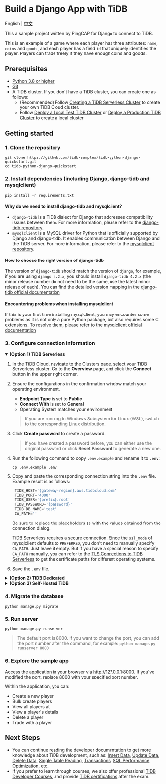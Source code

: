 # Build a Django App with TiDB

English | [中文](/README-zh.md)

This a sample project written by PingCAP for Django to connect to TiDB.

This is an example of a game where each player has three attributes: `name`, `coins` and `goods`, and each player has a field `id` that uniquely identifies the player. Players can trade freely if they have enough coins and goods.

## Prerequisites

- [Python 3.8 or higher](https://www.python.org/downloads/)
- [Git](https://git-scm.com/downloads)
- A TiDB cluster. If you don't have a TiDB cluster, you can create one as follows:
  - (Recommended) Follow [Creating a TiDB Serverless Cluster](https://docs.pingcap.com/tidbcloud/dev-guide-build-cluster-in-cloud) to create your own TiDB Cloud cluster.
  - Follow [Deploy a Local Test TiDB Cluster](https://docs.pingcap.com/tidb/stable/quick-start-with-tidb#deploy-a-local-test-cluster) or [Deploy a Production TiDB Cluster](https://docs.pingcap.com/tidb/stable/production-deployment-using-tiup) to create a local cluster

## Getting started

### 1. Clone the repository

```shell
git clone https://github.com/tidb-samples/tidb-python-django-quickstart.git
cd tidb-python-django-quickstart
```

### 2. Install dependencies (including Django, django-tidb and mysqlclient)

```shell
pip install -r requirements.txt
```

#### Why do we need to install django-tidb and mysqlclient?

- `django-tidb` is a TiDB dialect for Django that addresses compatibility issues between them. For more information, please refer to the [django-tidb repository](https://github.com/pingcap/django-tidb).
- `mysqlclient` is a MySQL driver for Python that is officially supported by Django and django-tidb. It enables communication between Django and the TiDB server. For more information, please refer to the [mysqlclient repository](https://github.com/PyMySQL/mysqlclient).

#### How to choose the right version of django-tidb

The version of `django-tidb` should match the version of `django`, for example, if you are using `django 4.2.x`, you should install `django-tidb 4.2.x` (the minor release number do not need to be the same, use the latest minor release of each). You can find the detailed version mapping in the [django-tidb official documentation](https://github.com/pingcap/django-tidb#installing-django-tidb)

#### Encountering problems when installing mysqlclient

If this is your first time installing mysqlclient, you may encounter some problems as it is not only a pure Python package, but also requires some C extensions. To resolve them, please refer to the [mysqlclient official documentation](https://github.com/PyMySQL/mysqlclient#install)

### 3. Configure connection information

<details open>
<summary><b>(Option 1) TiDB Serverless</b></summary>

1. In the TiDB Cloud, navigate to the [Clusters](https://tidbcloud.com/console/clusters) page, select your TiDB Serverless cluster. Go to the **Overview** page, and click the **Connect** button in the upper right corner.
2. Ensure the configurations in the confirmation window match your operating environment.
    - **Endpoint Type** is set to **Public**
    - **Connect With** is set to **General**
    - Operating System matches your environment
    > If you are running in Windows Subsystem for Linux (WSL), switch to the corresponding Linux distribution.
3. Click **Create password** to create a password.
    > If you have created a password before, you can either use the original password or click **Reset Password** to generate a new one.
4. Run the following command to copy `.env.example` and rename it to `.env`:

    ```shell
    cp .env.example .env
    ```

5. Copy and paste the corresponding connection string into the `.env` file. Example result is as follows:

   ```python
    TIDB_HOST='{gateway-region}.aws.tidbcloud.com'
    TIDB_PORT='4000'
    TIDB_USER='{prefix}.root'
    TIDB_PASSWORD='{password}'
    TIDB_DB_NAME='test'
    CA_PATH=''
    ```

    Be sure to replace the placeholders `{}` with the values obtained from the connection dialog.

    TiDB Serverless requires a secure connection. Since the `ssl_mode` of mysqlclient defaults to `PREFERRED`, you don't need to manually specify `CA_PATH`. Just leave it empty. But if you have a special reason to specify `CA_PATH` manually, you can refer to the [TLS Connections to TiDB Serverless](https://docs.pingcap.com/tidbcloud/secure-connections-to-serverless-clusters) to get the certificate paths for different operating systems.

6. Save the `.env` file.

</details>

<details>

<summary><b>(Option 2) TiDB Dedicated</b></summary>

1. In the TiDB Cloud, select your TiDB Dedicated cluster. Go to the **Overview** page, and click the **Connect** button in the upper right corner. Click **Allow Access from Anywhere** and then click **Download TiDB cluster CA** to download the certificate.
    > For more configuration details, refer to [TiDB Dedicated Standard Connection](https://docs.pingcap.com/tidbcloud/connect-via-standard-connection).
2. Run the following command to copy `.env.example` and rename it to `.env`:

    ```shell
    cp .env.example .env
    ```

3. Copy and paste the corresponding connection string into the `.env` file. Example result is as follows:

   ```python
    TIDB_HOST='{host}.clusters.tidb-cloud.com'
    TIDB_PORT='4000'
    TIDB_USER='{username}'
    TIDB_PASSWORD='{password}'
    TIDB_DB_NAME='test'
    CA_PATH='{your-downloaded-ca-path}'
    ```

    Be sure to replace the placeholders `{}` with the values obtained from the **Connect** window, and configure `CA_PATH` with the certificate path downloaded in the previous step.

4. Save the `.env` file.

</details>

<details>
<summary><b>(Option 3) Self-Hosted TiDB</b></summary>

1. Run the following command to copy `.env.example` and rename it to `.env`:

    ```shell
    cp .env.example .env
    ```

2. Copy and paste the corresponding connection string into the `.env` file. Example result is as follows:

    ```python
    TIDB_HOST='{tidb_server_host}'
    TIDB_PORT='4000'
    TIDB_USER='root'
    TIDB_PASSWORD='{password}'
    TIDB_DB_NAME='test'
    ```

    Be sure to replace the placeholders `{}` with the values, and remove the `CA_PATH` line. If you are running TiDB locally, the default host address is `127.0.0.1`, and the password is empty.

3. Save the `.env` file.

</details>

### 4. Migrate the database

```shell
python manage.py migrate
```

### 5. Run server

```shell
python manage.py runserver
```

> The default port is 8000. If you want to change the port, you can add the port number after the command, for example: `python manage.py runserver 8080`

### 6. Explore the sample app

Access the application in your browser via <http://127.0.0.1:8000>. If you've modified the port, replace 8000 with your specified port number.

Within the application, you can:

- Create a new player
- Bulk create players
- View all players at
- View a player's details
- Delete a player
- Trade with a player

## Next Steps

- You can continue reading the developer documentation to get more knowledge about TiDB development, such as: [Insert Data](https://docs.pingcap.com/tidb/stable/dev-guide-insert-data), [Update Data](https://docs.pingcap.com/tidb/stable/dev-guide-update-data), [Delete Data](https://docs.pingcap.com/tidb/stable/dev-guide-delete-data), [Single Table Reading](https://docs.pingcap.com/tidb/stable/dev-guide-get-data-from-single-table), [Transactions](https://docs.pingcap.com/tidb/stable/dev-guide-transaction-overview), [SQL Performance Optimization](https://docs.pingcap.com/tidb/stable/dev-guide-optimize-sql-overview), etc.
- If you prefer to learn through courses, we also offer professional [TiDB Developer Courses](https://www.pingcap.com/education/), and provide [TiDB certifications](https://www.pingcap.com/education/certification/) after the exam.
